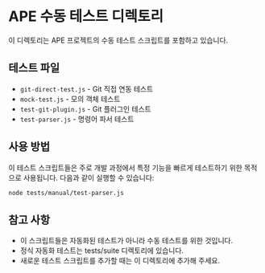 # APE 수동 테스트 디렉토리

이 디렉토리는 APE 프로젝트의 수동 테스트 스크립트를 포함하고 있습니다.

## 테스트 파일

- `git-direct-test.js` - Git 직접 연동 테스트
- `mock-test.js` - 모의 객체 테스트
- `test-git-plugin.js` - Git 플러그인 테스트
- `test-parser.js` - 명령어 파서 테스트

## 사용 방법

이 테스트 스크립트들은 주로 개발 과정에서 특정 기능을 빠르게 테스트하기 위한 목적으로 사용됩니다. 다음과 같이 실행할 수 있습니다:

```bash
node tests/manual/test-parser.js
```

## 참고 사항

- 이 스크립트들은 자동화된 테스트가 아니라 수동 테스트를 위한 것입니다.
- 정식 자동화 테스트는 tests/suite 디렉토리에 있습니다.
- 새로운 테스트 스크립트를 추가할 때는 이 디렉토리에 추가해 주세요.